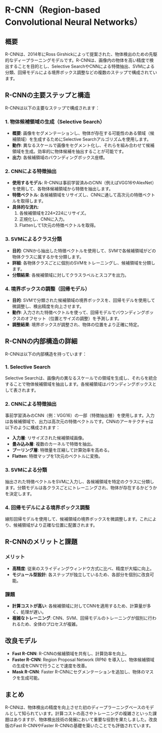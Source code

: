# R-CNN（Region-based Convolutional Neural Networks）

## 概要
R-CNNは、2014年にRoss Girshickによって提案された、物体検出のための先駆的なディープラーニングモデルです。R-CNNは、画像内の物体を高い精度で検出することを目的とし、Selective SearchやCNNによる特徴抽出、SVMによる分類、回帰モデルによる境界ボックス調整などの複数のステップで構成されています。

## R-CNNの主要ステップと構造
R-CNNは以下の主要なステップで構成されます：

### 1. 物体候補領域の生成（Selective Search）
- **概要**: 画像をセグメンテーションし、物体が存在する可能性のある領域（候補領域）を生成するためにSelective Searchアルゴリズムを使用します。
- **動作**: 異なるスケールで画像をセグメント化し、それらを組み合わせて候補領域を生成。効率的に物体候補を抽出することが可能です。
- **出力**: 各候補領域のバウンディングボックス座標。

### 2. CNNによる特徴抽出
- **使用するモデル**: R-CNNは事前学習済みのCNN（例えばVGG16やAlexNet）を使用して、各物体候補領域から特徴を抽出します。
- **特徴ベクトル**: 各候補領域をリサイズし、CNNに通して高次元の特徴ベクトルを取得します。
- **具体的な流れ**:
  1. 各候補領域を224×224にリサイズ。
  2. 正規化し、CNNに入力。
  3. Flattenして1次元の特徴ベクトルを取得。

### 3. SVMによるクラス分類
- **目的**: CNNから抽出した特徴ベクトルを使用して、SVMで各候補領域がどの物体クラスに属するかを分類します。
- **詳細**: 各物体クラスごとに個別のSVMをトレーニングし、候補領域を分類します。
- **分類結果**: 各候補領域に対してクラスラベルとスコアを出力。

### 4. 境界ボックスの調整（回帰モデル）
- **目的**: SVMで分類された候補領域の境界ボックスを、回帰モデルを使用して微調整し、検出精度を向上させます。
- **動作**: 入力された特徴ベクトルを使って、回帰モデルでバウンディングボックスのオフセット（位置とサイズの調整）を予測します。
- **調整結果**: 境界ボックスが調整され、物体の位置をより正確に特定。

## R-CNNの内部構造の詳細
R-CNNは以下の内部構造を持っています：

### 1. **Selective Search**
Selective Searchは、画像内の異なるスケールでの領域を生成し、それらを統合することで物体候補領域を抽出します。各候補領域はバウンディングボックスとして表されます。

### 2. **CNNによる特徴抽出**
事前学習済みのCNN（例：VGG16）の一部（特徴抽出層）を使用します。入力は各候補領域で、出力は高次元の特徴ベクトルです。CNNのアーキテクチャは以下のように構成されます：
- **入力層**: リサイズされた候補領域画像。
- **畳み込み層**: 複数のカーネルで特徴を抽出。
- **プーリング層**: 特徴量を圧縮して計算効率を高める。
- **Flatten**: 特徴マップを1次元のベクトルに変換。

### 3. **SVMによる分類**
抽出された特徴ベクトルをSVMに入力し、各候補領域を特定のクラスに分類します。分類モデルは各クラスごとにトレーニングされ、物体が存在するかどうかを決定します。

### 4. **回帰モデルによる境界ボックス調整**
線形回帰モデルを使用して、候補領域の境界ボックスを微調整します。これにより、候補領域がより正確な位置に配置されます。

## R-CNNのメリットと課題
### メリット
- **高精度**: 従来のスライディングウィンドウ方式に比べ、精度が大幅に向上。
- **モジュール型設計**: 各ステップが独立しているため、各部分を個別に改良可能。

### 課題
- **計算コストが高い**: 各候補領域に対してCNNを適用するため、計算量が多く、処理が遅い。
- **複雑なトレーニング**: CNN、SVM、回帰モデルのトレーニングが個別に行われるため、全体のプロセスが複雑。

## 改良モデル
- **Fast R-CNN**: R-CNNの候補領域を共有し、計算効率を向上。
- **Faster R-CNN**: Region Proposal Network (RPN) を導入し、物体候補領域の生成をCNNで行うことで速度を改善。
- **Mask R-CNN**: Faster R-CNNにセグメンテーションを追加し、物体のマスクを生成可能。

## まとめ
R-CNNは、物体検出の精度を向上させた初のディープラーニングベースのモデルとして知られています。計算コストの高さやトレーニングの複雑さといった課題はありますが、物体検出技術の発展において重要な役割を果たしました。改良版のFast R-CNNやFaster R-CNNの基礎を築いたことでも評価されています。